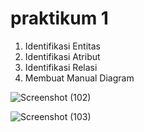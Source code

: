 # praktikum 1
1. Identifikasi Entitas
2. Identifikasi Atribut
3. Identifikasi Relasi
4. Membuat Manual Diagram


![Screenshot (102)](https://github.com/bimaiueo/basisdata_phpmyadmin/assets/145304580/5af6db2b-b035-4b97-980e-cefae3e5ac55)

![Screenshot (103)](https://github.com/bimaiueo/basisdata_phpmyadmin/assets/145304580/d776d777-26df-4b01-8e46-1729775e1140)


